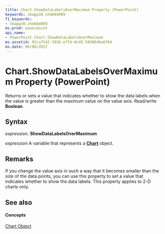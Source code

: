 ```yaml
---
title: Chart.ShowDataLabelsOverMaximum Property (PowerPoint)
keywords: vbapp10.chm684009
f1_keywords:
- vbapp10.chm684009
ms.prod: powerpoint
api_name:
- PowerPoint.Chart.ShowDataLabelsOverMaximum
ms.assetid: 92ca7542-3926-e7fd-0c45-5930646e6f04
ms.date: 06/08/2017
---
```



# Chart.ShowDataLabelsOverMaximum Property (PowerPoint)

Returns or sets a value that indicates whether to show the data labels when the value is greater than the maximum value on the value axis. Read/write **Boolean**.


## Syntax

 _expression_. **ShowDataLabelsOverMaximum**

 _expression_ A variable that represents a **[Chart](chart-object-powerpoint.md)** object.


## Remarks

If you change the value axis in such a way that it becomes smaller than the size of the data points, you can use this property to set a value that indicates whether to show the data labels. This property applies to 2-D charts only.


## See also


#### Concepts


[Chart Object](chart-object-powerpoint.md)

